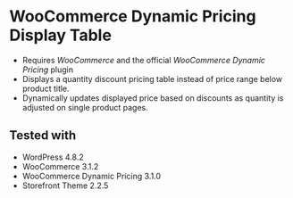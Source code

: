 # WooCommerce Dynamic Pricing Display Table

* Requires *WooCommerce* and the official *WooCommerce Dynamic Pricing* plugin
* Displays a quantity discount pricing table instead of price range below product title.
* Dynamically updates displayed price based on discounts as quantity is adjusted on single product pages.

## Tested with

- WordPress 4.8.2
- WooCommerce 3.1.2
- WooCommerce Dynamic Pricing 3.1.0
- Storefront Theme 2.2.5